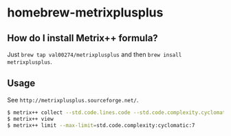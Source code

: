homebrew-metrixplusplus
====

How do I install Metrix++ formula?
----

Just `brew tap val00274/metrixplusplus` and then `brew insall metrixplusplus`.

Usage
----

See `http://metrixplusplus.sourceforge.net/`.

```sh
$ metrix++ collect --std.code.lines.code --std.code.complexity.cyclomatic
$ metrix++ view
$ metrix++ limit --max-limit=std.code.complexity:cyclomatic:7
```

